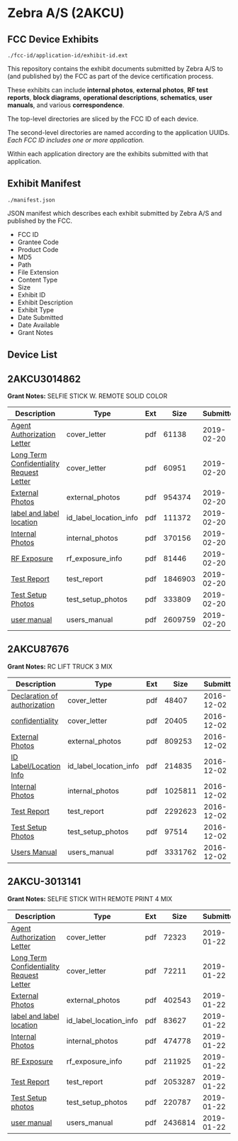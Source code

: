# Zebra A/S (2AKCU)
## FCC Device Exhibits

```
./fcc-id/application-id/exhibit-id.ext
```

This repository contains the exhibit documents submitted by Zebra A/S to (and published by) the FCC as part of the device certification process.

These exhibits can include **internal photos**, **external photos**, **RF test reports**, **block diagrams**, **operational descriptions**, **schematics**, **user manuals**, and various **correspondence**.

The top-level directories are sliced by the FCC ID of each device.

The second-level directories are named according to the application UUIDs. *Each FCC ID includes one or more application.*

Within each application directory are the exhibits submitted with that application. 

## Exhibit Manifest

```
./manifest.json
```

JSON manifest which describes each exhibit submitted by Zebra A/S and published by the FCC.

- FCC ID
- Grantee Code
- Product Code
- MD5
- Path
- File Extension
- Content Type
- Size
- Exhibit ID
- Exhibit Description
- Exhibit Type
- Date Submitted
- Date Available
- Grant Notes

## Device List
## 2AKCU3014862
**Grant Notes:** SELFIE STICK W. REMOTE SOLID COLOR

| Description | Type | Ext | Size | Submitted | Available |
| ----------- | ---- | --- | ---- | --------- | --------- |
| [Agent Authorization Letter](2AKCU3014862/9e4a49ac5f50f5d7a43b010def8a0fe1/4172909.pdf) | cover_letter | pdf | 61138 | 2019-02-20 | 2019-02-20 |
| [Long Term Confidentiality Request Letter](2AKCU3014862/9e4a49ac5f50f5d7a43b010def8a0fe1/4172915.pdf) | cover_letter | pdf | 60951 | 2019-02-20 | 2019-02-20 |
| [External Photos](2AKCU3014862/9e4a49ac5f50f5d7a43b010def8a0fe1/4172912.pdf) | external_photos | pdf | 954374 | 2019-02-20 | 2019-02-20 |
| [label and label location](2AKCU3014862/9e4a49ac5f50f5d7a43b010def8a0fe1/4172914.pdf) | id_label_location_info | pdf | 111372 | 2019-02-20 | 2019-02-20 |
| [Internal Photos](2AKCU3014862/9e4a49ac5f50f5d7a43b010def8a0fe1/4172913.pdf) | internal_photos | pdf | 370156 | 2019-02-20 | 2019-02-20 |
| [RF Exposure](2AKCU3014862/9e4a49ac5f50f5d7a43b010def8a0fe1/4172916.pdf) | rf_exposure_info | pdf | 81446 | 2019-02-20 | 2019-02-20 |
| [Test Report](2AKCU3014862/9e4a49ac5f50f5d7a43b010def8a0fe1/4172918.pdf) | test_report | pdf | 1846903 | 2019-02-20 | 2019-02-20 |
| [Test Setup Photos](2AKCU3014862/9e4a49ac5f50f5d7a43b010def8a0fe1/4172919.pdf) | test_setup_photos | pdf | 333809 | 2019-02-20 | 2019-02-20 |
| [user manual](2AKCU3014862/9e4a49ac5f50f5d7a43b010def8a0fe1/4172920.pdf) | users_manual | pdf | 2609759 | 2019-02-20 | 2019-02-20 |
## 2AKCU87676
**Grant Notes:** RC LIFT TRUCK 3 MIX

| Description | Type | Ext | Size | Submitted | Available |
| ----------- | ---- | --- | ---- | --------- | --------- |
| [Declaration of authorization](2AKCU87676/840833776ebed4c358ddd9ee6a90e11c/3215826.pdf) | cover_letter | pdf | 48407 | 2016-12-02 | 2016-12-07 |
| [ confidentiality](2AKCU87676/840833776ebed4c358ddd9ee6a90e11c/3215827.pdf) | cover_letter | pdf | 20405 | 2016-12-02 | 2016-12-07 |
| [External Photos](2AKCU87676/840833776ebed4c358ddd9ee6a90e11c/3215830.pdf) | external_photos | pdf | 809253 | 2016-12-02 | 2016-12-07 |
| [ID Label/Location Info](2AKCU87676/840833776ebed4c358ddd9ee6a90e11c/3215832.pdf) | id_label_location_info | pdf | 214835 | 2016-12-02 | 2016-12-07 |
| [Internal Photos](2AKCU87676/840833776ebed4c358ddd9ee6a90e11c/3215831.pdf) | internal_photos | pdf | 1025811 | 2016-12-02 | 2016-12-07 |
| [Test Report](2AKCU87676/840833776ebed4c358ddd9ee6a90e11c/3215825.pdf) | test_report | pdf | 2292623 | 2016-12-02 | 2016-12-07 |
| [Test Setup Photos](2AKCU87676/840833776ebed4c358ddd9ee6a90e11c/3215833.pdf) | test_setup_photos | pdf | 97514 | 2016-12-02 | 2016-12-07 |
| [Users Manual](2AKCU87676/840833776ebed4c358ddd9ee6a90e11c/3215861.pdf) | users_manual | pdf | 3331762 | 2016-12-02 | 2016-12-07 |
## 2AKCU-3013141
**Grant Notes:** SELFIE STICK WITH REMOTE PRINT 4 MIX

| Description | Type | Ext | Size | Submitted | Available |
| ----------- | ---- | --- | ---- | --------- | --------- |
| [Agent Authorization Letter](2AKCU-3013141/77a05705e59293f3f8ee68400869ba3f/4138346.pdf) | cover_letter | pdf | 72323 | 2019-01-22 | 2019-01-22 |
| [Long Term Confidentiality Request Letter](2AKCU-3013141/77a05705e59293f3f8ee68400869ba3f/4138352.pdf) | cover_letter | pdf | 72211 | 2019-01-22 | 2019-01-22 |
| [External Photos](2AKCU-3013141/77a05705e59293f3f8ee68400869ba3f/4138349.pdf) | external_photos | pdf | 402543 | 2019-01-22 | 2019-01-22 |
| [label and label location](2AKCU-3013141/77a05705e59293f3f8ee68400869ba3f/4138351.pdf) | id_label_location_info | pdf | 83627 | 2019-01-22 | 2019-01-22 |
| [Internal Photos](2AKCU-3013141/77a05705e59293f3f8ee68400869ba3f/4138350.pdf) | internal_photos | pdf | 474778 | 2019-01-22 | 2019-01-22 |
| [RF Exposure](2AKCU-3013141/77a05705e59293f3f8ee68400869ba3f/4138353.pdf) | rf_exposure_info | pdf | 211925 | 2019-01-22 | 2019-01-22 |
| [Test Report](2AKCU-3013141/77a05705e59293f3f8ee68400869ba3f/4138355.pdf) | test_report | pdf | 2053287 | 2019-01-22 | 2019-01-22 |
| [Test Setup photos](2AKCU-3013141/77a05705e59293f3f8ee68400869ba3f/4138356.pdf) | test_setup_photos | pdf | 220787 | 2019-01-22 | 2019-01-22 |
| [user manual](2AKCU-3013141/77a05705e59293f3f8ee68400869ba3f/4138357.pdf) | users_manual | pdf | 2436814 | 2019-01-22 | 2019-01-22 |
